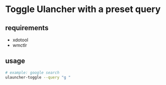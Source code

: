 # Toggle Ulancher with a preset query

## requirements

- xdotool
- wmctlr

## usage

```bash
# example: google search
ulauncher-toggle --query "g "
```
